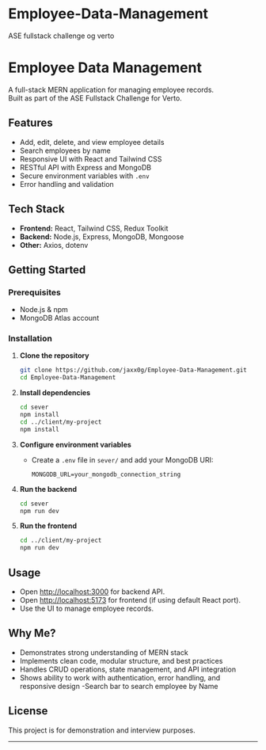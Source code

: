 # Employee-Data-Management
ASE fullstack challenge og verto
# Employee Data Management

A full-stack MERN application for managing employee records.  
Built as part of the ASE Fullstack Challenge for Verto.

## Features

- Add, edit, delete, and view employee details
- Search employees by name
- Responsive UI with React and Tailwind CSS
- RESTful API with Express and MongoDB
- Secure environment variables with `.env`
- Error handling and validation

## Tech Stack

- **Frontend:** React, Tailwind CSS, Redux Toolkit
- **Backend:** Node.js, Express, MongoDB, Mongoose
- **Other:** Axios, dotenv

## Getting Started

### Prerequisites

- Node.js & npm
- MongoDB Atlas account

### Installation

1. **Clone the repository**
   ```bash
   git clone https://github.com/jaxx0g/Employee-Data-Management.git
   cd Employee-Data-Management
   ```

2. **Install dependencies**
   ```bash
   cd sever
   npm install
   cd ../client/my-project
   npm install
   ```

3. **Configure environment variables**
   - Create a `.env` file in `sever/` and add your MongoDB URI:
     ```
     MONGODB_URL=your_mongodb_connection_string
     ```

4. **Run the backend**
   ```bash
   cd sever
   npm run dev
   ```

5. **Run the frontend**
   ```bash
   cd ../client/my-project
   npm run dev
   ```

## Usage

- Open [http://localhost:3000](http://localhost:3000) for backend API.
- Open [http://localhost:5173](http://localhost:3001) for frontend (if using default React port).
- Use the UI to manage employee records.



## Why Me?

- Demonstrates strong understanding of MERN stack
- Implements clean code, modular structure, and best practices
- Handles CRUD operations, state management, and API integration
- Shows ability to work with authentication, error handling, and responsive design
-Search bar to search employee by Name
## License

This project is for demonstration and interview purposes.

---

